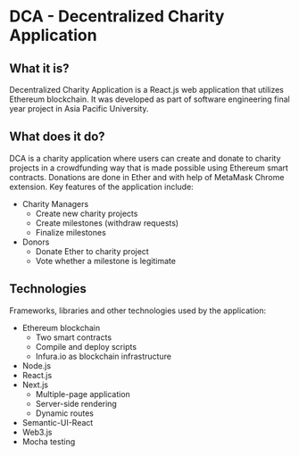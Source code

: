 # DCA - Decentralized Charity Application

## What it is?
Decentralized Charity Application is a React.js web application that utilizes Ethereum blockchain. It was developed as part of software engineering final year project in Asia Pacific University. 

## What does it do?
DCA is a charity application where users can create and donate to charity projects in a crowdfunding way that is made possible using Ethereum smart contracts. Donations are done in Ether and with help of MetaMask Chrome extension. Key features of the application include:
* Charity Managers
  * Create new charity projects
  * Create milestones (withdraw requests)
  * Finalize milestones
* Donors
  * Donate Ether to charity project
  * Vote whether a milestone is legitimate

## Technologies
Frameworks, libraries and other technologies used by the application:
* Ethereum blockchain
	* Two smart contracts
	* Compile and deploy scripts
	* Infura.io as blockchain infrastructure  
* Node.js
* React.js
* Next.js
  * Multiple-page application
  * Server-side rendering 
  * Dynamic routes
* Semantic-UI-React
* Web3.js
* Mocha testing
